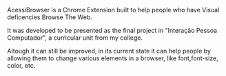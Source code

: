 AcessiBrowser is a Chrome Extension built to help people who have Visual deficencies Browse The Web.

It was developed to be presented as the final project in "Interação Pessoa Computador", a curricular unit from my college.

Altough it can still be improved, in its current state it can help people by allowing them to change various elements in a browser, like font,font-size, color, etc.

